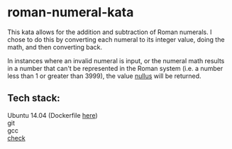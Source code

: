 # roman-numeral-kata

This kata allows for the addition and subtraction of Roman numerals. I chose to do this by converting each numeral to its integer value, doing the math, and then converting back.

In instances where an invalid numeral is input, or the numeral math results in a number that can't be represented in the Roman system (i.e. a number less than 1 or greater than 3999), the value [nullus](https://en.wiktionary.org/wiki/nullus#Etymology) will be returned.

## Tech stack:  
Ubuntu 14.04 (Dockerfile [here](https://github.com/rucker/docker-ubuntu/blob/master/Dockerfile))  
git  
gcc  
[check](https://libcheck.github.io)

